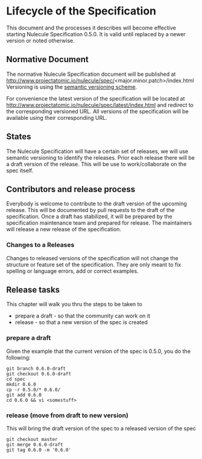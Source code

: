 # Lifecycle of the Specification

This document and the processes it describes will become effective starting Nulecule Specification 0.5.0. It is valid until replaced by a newer version or noted otherwise.

## Normative Document

The normative Nulecule Specification document will be published at http://www.projectatomic.io/nulecule/spec/<major.minor.patch>/index.html
Versioning is using the [semantic versioning scheme](http://semver.org/spec/v2.0.0.html).

For convenience the latest version of the specification will be located at http://www.projectatomic.io/nulecule/spec/latest/index.html and redirect to the corresponding versioned URL.
All versions of the specification will be available using their corresponding URL.

## States

The Nulecule Specification will have a certain set of releases, we will use semantic versioning to identify the releases. 
Prior each release there will be a draft version of the release. This will be use to work/collaborate on the spec itself.

## Contributors and release process

Everybody is welcome to contribute to the draft version of the upcoming release. This will be documented by pull 
requests to the draft of the specification. Once a draft has stabilized, it will be prepared by the specification 
maintenance team and prepared for release. The maintainers will release a new release of the specification.

### Changes to a Releases

Changes to released versions of the specification will not change the structure or feature set of the specification. 
They are only meant to fix spelling or language errors, add or correct examples.

## Release tasks

This chapter will walk you thru the steps to be taken to 

 * prepare a draft - so that the community can work on it
 * release - so that a new version of the spec is created

### prepare a draft

Given the example that the current version of the spec is 0.5.0, you do the following:
```
git branch 0.6.0-draft
git checkout 0.6.0-draft
cd spec
mkdir 0.6.0
cp -r 0.5.0/* 0.6.0/
git add 0.6.0
cd 0.6.0 && vi <somestuff>
```

### release (move from draft to new version)

This will bring the draft version of the spec to a released version of the spec

```
git checkout master
git merge 0.6.0-draft
git tag 0.6.0 -m '0.6.0'
```
